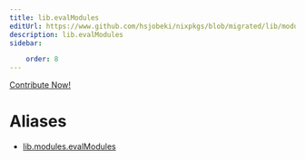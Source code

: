 ```yaml
---
title: lib.evalModules
editUrl: https://www.github.com/hsjobeki/nixpkgs/blob/migrated/lib/modules.nix#L75C17
description: lib.evalModules
sidebar:

    order: 8
---
```


<a href="https://www.github.com/hsjobeki/nixpkgs/blob/migrated/lib/modules.nix#L75C17">Contribute Now!</a>


# Aliases

- [lib.modules.evalModules](/nix-doc-comments/reference/lib/modules/lib-modules-evalmodules)


